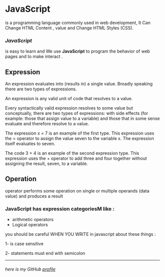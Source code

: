 # JavaScript
is a programming language commonly used in web development, It Can Change HTML Content , value and Change HTML Styles (CSS). 

### _JavaScript_ 
 is easy to learn and  We use  **JavaScript** to program the behavior of web pages and to make interact .

## Expression 
An expression evaluates into (results in) a single value. Broadly speaking
there are two types of expressions. 

An expression is any valid unit of code that resolves to a value.

Every syntactically valid expression resolves to some value but conceptually, there are two types of expressions: with side effects (for example: those that assign value to a variable) and those that in some sense evaluate and therefore resolve to a value.

The expression x = 7 is an example of the first type. This expression uses the = operator to assign the value seven to the variable x. The expression itself evaluates to seven.

The code 3 + 4 is an example of the second expression type. This expression uses the + operator to add three and four together without assigning the result, seven, to a variable.

## Operation ##

 operator performs some operation on single or multiple operands (data value) and produces a result


### JavaScript has expression categoriesM like :

- arithmetic operators
- Logical operators

 you should be careful WHEN YOU WRITE in javascript about these things :

 1- is case sensitive 

  2- statements must end with semicolon


------
###### here is my GitHub [profile](https://github.com/ayahabuhammad/) ######


